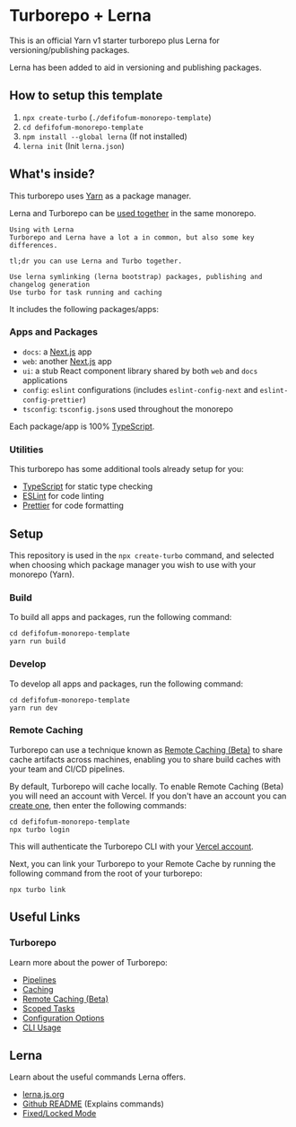 # Turborepo + Lerna
This is an official Yarn v1 starter turborepo plus Lerna for versioning/publishing packages.  

Lerna has been added to aid in versioning and publishing packages.  

## How to setup this template
1. `npx create-turbo` (`./defifofum-monorepo-template`)
2. `cd defifofum-monorepo-template`  
3. `npm install --global lerna`  (If not installed)
4. `lerna init` (Init `lerna.json`)



## What's inside?

This turborepo uses [Yarn](https://classic.yarnpkg.com/lang/en/) as a package manager. 

Lerna and Turborepo can be [used together](https://turborepo.org/docs/guides/migrate-from-lerna) in the same monorepo. 

```
Using with Lerna
Turborepo and Lerna have a lot a in common, but also some key differences.

tl;dr you can use Lerna and Turbo together.

Use lerna symlinking (lerna bootstrap) packages, publishing and changelog generation
Use turbo for task running and caching
```

It includes the following packages/apps:

### Apps and Packages

- `docs`: a [Next.js](https://nextjs.org) app
- `web`: another [Next.js](https://nextjs.org) app
- `ui`: a stub React component library shared by both `web` and `docs` applications
- `config`: `eslint` configurations (includes `eslint-config-next` and `eslint-config-prettier`)
- `tsconfig`: `tsconfig.json`s used throughout the monorepo

Each package/app is 100% [TypeScript](https://www.typescriptlang.org/).

### Utilities

This turborepo has some additional tools already setup for you:

- [TypeScript](https://www.typescriptlang.org/) for static type checking
- [ESLint](https://eslint.org/) for code linting
- [Prettier](https://prettier.io) for code formatting

## Setup

This repository is used in the `npx create-turbo` command, and selected when choosing which package manager you wish to use with your monorepo (Yarn).

### Build

To build all apps and packages, run the following command:

```
cd defifofum-monorepo-template
yarn run build
```

### Develop

To develop all apps and packages, run the following command:

```
cd defifofum-monorepo-template
yarn run dev
```

### Remote Caching

Turborepo can use a technique known as [Remote Caching (Beta)](https://turborepo.org/docs/features/remote-caching) to share cache artifacts across machines, enabling you to share build caches with your team and CI/CD pipelines.

By default, Turborepo will cache locally. To enable Remote Caching (Beta) you will need an account with Vercel. If you don't have an account you can [create one](https://vercel.com/signup), then enter the following commands:

```
cd defifofum-monorepo-template
npx turbo login
```

This will authenticate the Turborepo CLI with your [Vercel account](https://vercel.com/docs/concepts/personal-accounts/overview).

Next, you can link your Turborepo to your Remote Cache by running the following command from the root of your turborepo:

```
npx turbo link
```

## Useful Links

### Turborepo

Learn more about the power of Turborepo:

- [Pipelines](https://turborepo.org/docs/features/pipelines)
- [Caching](https://turborepo.org/docs/features/caching)
- [Remote Caching (Beta)](https://turborepo.org/docs/features/remote-caching)
- [Scoped Tasks](https://turborepo.org/docs/features/scopes)
- [Configuration Options](https://turborepo.org/docs/reference/configuration)
- [CLI Usage](https://turborepo.org/docs/reference/command-line-reference)

## Lerna

Learn about the useful commands Lerna offers.

- [lerna.js.org](https://lerna.js.org/)
- [Github README](https://github.com/lerna/lerna) (Explains commands)
- [Fixed/Locked Mode](https://github.com/lerna/lerna#fixedlocked-mode-default)